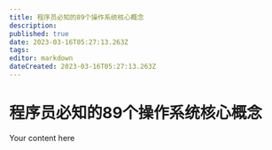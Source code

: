 ```yaml
---
title: 程序员必知的89个操作系统核心概念
description: 
published: true
date: 2023-03-16T05:27:13.263Z
tags: 
editor: markdown
dateCreated: 2023-03-16T05:27:13.263Z
---
```


# 程序员必知的89个操作系统核心概念
Your content here